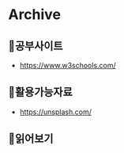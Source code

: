 # Archive



## 📗공부사이트
* https://www.w3schools.com/


## 📗활용가능자료
* https://unsplash.com/


## :book:읽어보기
